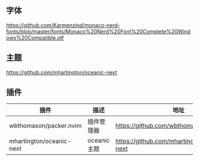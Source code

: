 ## 字体
https://github.com/Karmenzind/monaco-nerd-fonts/blob/master/fonts/Monaco%20Nerd%20Font%20Complete%20Windows%20Compatible.otf

## 主题
https://github.com/mhartington/oceanic-next

## 插件

| 插件                     | 描述         | 地址                                        |
| ------------------------ | ------------ | ------------------------------------------- |
| wbthomason/packer.nvim   | 插件管理器   | https://github.com/wbthomason/packer.nvim   |
| mhartington/oceanic-next | oceanic 主题 | https://github.com/mhartington/oceanic-next |

